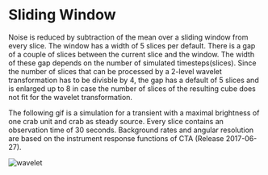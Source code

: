 # Sliding Window

Noise is reduced by subtraction of the mean over a sliding window from every slice.
The window has a width of 5 slices per default. There is a gap of a couple of slices between the current slice and the window.
The width of these gap depends on the number of simulated timesteps(slices). Since the number of
slices that can be processed by a 2-level wavelet transformation has to be divisble by 4, the gap has a default of 5 slices
and is enlarged up to 8 in case the number of slices of the resulting cube does not fit for the wavelet transformation.


The following gif is a simulation for a transient with a maximal brightness of one crab unit and crab as steady source.
Every slice contains an observation time of 30 seconds.
Background rates and angular resolution are based on the instrument response functions of CTA (Release 2017-06-27).

![wavelet](https://raw.githubusercontent.com/mackaiver/wavelet-denoising/sliding_bg_window/transient_sw.gif)
